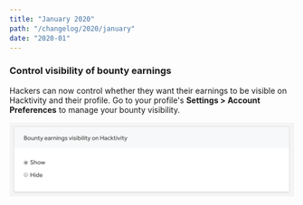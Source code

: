 ```yaml
---
title: "January 2020"
path: "/changelog/2020/january"
date: "2020-01"
---
```


### Control visibility of bounty earnings
Hackers can now control whether they want their earnings to be visible on Hacktivity and their profile. Go to your profile's **Settings > Account Preferences** to manage your bounty visibility.  

![bounty visibility settings on account preferences](./images/jan_2020_bounty_visibility.png)
